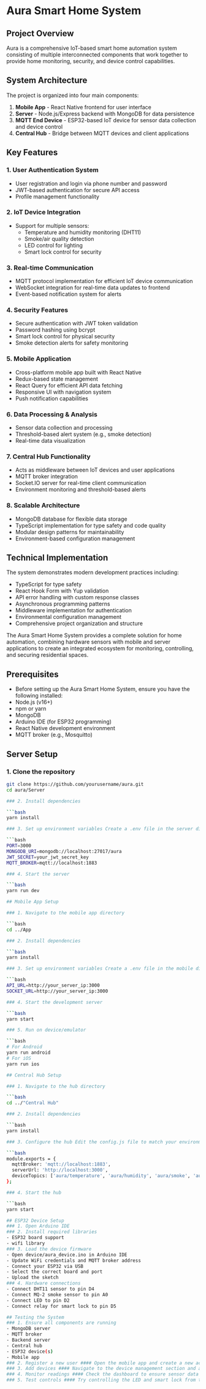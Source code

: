 # Aura Smart Home System

## Project Overview
Aura is a comprehensive IoT-based smart home automation system consisting of multiple interconnected components that work together to provide home monitoring, security, and device control capabilities.

## System Architecture

The project is organized into four main components:

1. **Mobile App** - React Native frontend for user interface
2. **Server** - Node.js/Express backend with MongoDB for data persistence
3. **MQTT End Device** - ESP32-based IoT device for sensor data collection and device control
4. **Central Hub** - Bridge between MQTT devices and client applications

## Key Features

### 1. User Authentication System
- User registration and login via phone number and password
- JWT-based authentication for secure API access
- Profile management functionality

### 2. IoT Device Integration
- Support for multiple sensors:
  - Temperature and humidity monitoring (DHT11)
  - Smoke/air quality detection
  - LED control for lighting
  - Smart lock control for security

### 3. Real-time Communication
- MQTT protocol implementation for efficient IoT device communication
- WebSocket integration for real-time data updates to frontend
- Event-based notification system for alerts

### 4. Security Features
- Secure authentication with JWT token validation
- Password hashing using bcrypt
- Smart lock control for physical security
- Smoke detection alerts for safety monitoring

### 5. Mobile Application
- Cross-platform mobile app built with React Native
- Redux-based state management
- React Query for efficient API data fetching
- Responsive UI with navigation system
- Push notification capabilities

### 6. Data Processing & Analysis
- Sensor data collection and processing
- Threshold-based alert system (e.g., smoke detection)
- Real-time data visualization

### 7. Central Hub Functionality
- Acts as middleware between IoT devices and user applications
- MQTT broker integration
- Socket.IO server for real-time client communication
- Environment monitoring and threshold-based alerts

### 8. Scalable Architecture
- MongoDB database for flexible data storage
- TypeScript implementation for type safety and code quality
- Modular design patterns for maintainability
- Environment-based configuration management

## Technical Implementation

The system demonstrates modern development practices including:
- TypeScript for type safety
- React Hook Form with Yup validation
- API error handling with custom response classes
- Asynchronous programming patterns
- Middleware implementation for authentication
- Environmental configuration management
- Comprehensive project organization and structure

The Aura Smart Home System provides a complete solution for home automation, combining hardware sensors with mobile and server applications to create an integrated ecosystem for monitoring, controlling, and securing residential spaces.

## Prerequisites

- Before setting up the Aura Smart Home System, ensure you have the following installed:
- Node.js (v16+)
- npm or yarn
- MongoDB
- Arduino IDE (for ESP32 programming)
- React Native development environment
- MQTT broker (e.g., Mosquitto)

## Server Setup

### 1. Clone the repository

```bash
git clone https://github.com/yourusername/aura.git
cd aura/Server

### 2. Install dependencies

```bash
yarn install

### 3. Set up environment variables Create a .env file in the server directory:

```bash
PORT=3000
MONGODB_URI=mongodb://localhost:27017/aura
JWT_SECRET=your_jwt_secret_key
MQTT_BROKER=mqtt://localhost:1883

### 4. Start the server

```bash
yarn run dev

## Mobile App Setup

### 1. Navigate to the mobile app directory

```bash
cd ../App

### 2. Install dependencies

```bash
yarn install

### 3. Set up environment variables Create a .env file in the mobile directory:

```bash
API_URL=http://your_server_ip:3000
SOCKET_URL=http://your_server_ip:3000

### 4. Start the development server

```bash 
yarn start

### 5. Run on device/emulator

```bash
# For Android
yarn run android
# For iOS
yarn run ios

## Central Hub Setup

### 1. Navigate to the hub directory

```bash
cd ../"Central Hub"

### 2. Install dependencies

```bash
yarn install

### 3. Configure the hub Edit the config.js file to match your environment:

```bash
module.exports = {
  mqttBroker: 'mqtt://localhost:1883',
  serverUrl: 'http://localhost:3000',
  deviceTopics: ['aura/temperature', 'aura/humidity', 'aura/smoke', 'aura/led', 'aura/lock']
};

### 4. Start the hub

```bash
yarn start

## ESP32 Device Setup
### 1. Open Arduino IDE
### 2. Install required libraries
- ESP32 board support
- wifi library
### 3. Load the device firmware
- Open device/aura_device.ino in Arduino IDE
- Update WiFi credentials and MQTT broker address
- Connect your ESP32 via USB
- Select the correct board and port
- Upload the sketch
### 4. Hardware connections
- Connect DHT11 sensor to pin D4
- Connect MQ-2 smoke sensor to pin A0
- Connect LED to pin D2
- Connect relay for smart lock to pin D5

## Testing the System
### 1. Ensure all components are running
- MongoDB server
- MQTT broker
- Backend server
- Central hub
- ESP32 device(s)
- Mobile app
### 2. Register a new user #### Open the mobile app and create a new account.
### 3. Add devices #### Navigate to the device management section and add your ESP32 device.
### 4. Monitor readings #### Check the dashboard to ensure sensor data is being received.
### 5. Test controls #### Try controlling the LED and smart lock from the mobile application.